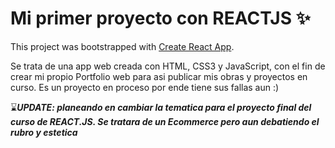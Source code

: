 # Mi primer proyecto con REACTJS ✨

This project was bootstrapped with [Create React App](https://github.com/facebook/create-react-app).

Se trata de una app web creada con HTML, CSS3 y JavaScript, con el fin de crear mi propio Portfolio web para asi publicar mis obras y proyectos en curso. Es un proyecto en proceso por ende tiene sus fallas aun :)

⌛***UPDATE: planeando en cambiar la tematica para el proyecto final del curso de REACT.JS. Se tratara de un Ecommerce pero aun debatiendo el rubro y estetica***
